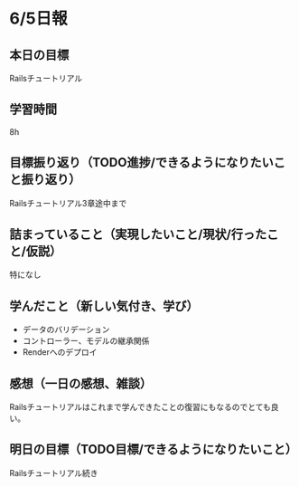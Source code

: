 # 6/5日報
## 本日の目標
Railsチュートリアル
## 学習時間
8h
## 目標振り返り（TODO進捗/できるようになりたいこと振り返り）
Railsチュートリアル3章途中まで
## 詰まっていること（実現したいこと/現状/行ったこと/仮説）
特になし
## 学んだこと（新しい気付き、学び）
- データのバリデーション
- コントローラー、モデルの継承関係
- Renderへのデプロイ
## 感想（一日の感想、雑談）
Railsチュートリアルはこれまで学んできたことの復習にもなるのでとても良い。
## 明日の目標（TODO目標/できるようになりたいこと）
Railsチュートリアル続き
